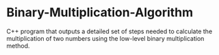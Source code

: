 # Binary-Multiplication-Algorithm
C++ program that outputs a detailed set of steps needed to calculate the multiplication of two numbers using the low-level binary multiplication method.
